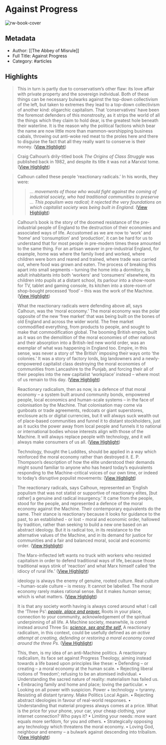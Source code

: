 # Against Progress

![rw-book-cover](https://readwise-assets.s3.amazonaws.com/static/images/article0.00998d930354.png)

## Metadata
- Author: [[The Abbey of Misrule]]
- Full Title: Against Progress
- Category: #articles

## Highlights

> This in turn is partly due to conservatism’s other flaw: its love affair with private property and the sovereign individual. Both of these things can be necessary bulwarks against the top-down collectivism of the left, but taken to extremes they lead to a top-down collectivism of another kind: oligarchic capitalism. That ‘conservatives’ have been the foremost defenders of this monstrosity, as it strips the world of all the things which they claim to hold dear, is the greatest hole beneath their waterline. It is the reason why the political factions which bear the name are now little more than mammon-worshipping business cabals, throwing out anti-woke red meat to the proles here and there to disguise the fact that all they really want to conserve is their money. ([View Highlight](https://read.readwise.io/read/01gsyhh4q580kf46yqj4knyhvn))


> Craig Calhoun’s drily-titled book *The Origins of Class Struggle* was published back in 1982, and despite its title it was not a Marxist tome. ([View Highlight](https://read.readwise.io/read/01gsyhk0w538pmfsbb92x1tktn))


> Calhoun called these people ‘reactionary radicals.’ In his words, they were:
>  > *… movements of those who would fight against the coming of industrial society, who had traditional communities to preserve … This populism was radical; it rejected the very foundations on which capitalist society was being built in England.* ([View Highlight](https://read.readwise.io/read/01gsyhkrkd7rkpfdwt0qd50a6b))


> Calhoun’s book is the story of the doomed resistance of the pre-industrial people of England to the destruction of their economies and associated ways of life. Accustomed as we are now to ‘work’ and ‘home’ and ‘consumption’ and ‘production’, it can be hard for us to understand that for most people in pre-modern times these amounted to the same thing. For an artisan weaver in pre-industrial England, for example, home was where the family lived and worked, where children were born and reared and trained, where trade was carried out, where food was grown and eaten. The process of breaking this apart into small segments – turning the home into a dormitory, its adult inhabitants into both ‘workers’ and ‘consumers’ elsewhere, its children into pupils at a distant school, its parlour into a show-room for TV, tablet and gaming console, its kitchen into a store-room of shop-bought processed ‘food’ – this was the work of the Machine. ([View Highlight](https://read.readwise.io/read/01gsyhns7bk1esgvwr6bp6ghds))


> What the reactionary radicals were defending above all, says Calhoun, was the ‘moral economy.’ The moral economy was the polar opposite of the new ‘free market’ that was being built on the bones of old England and across the wider world. The free market commodified everything, from products to people, and sought to make that commodification global. The booming British empire, built as it was on the demolition of the moral economies of other nations and their absorption into a British-led new world order, was an exemplar of what was happening in England too. Empire, in this sense, was never a story of ‘the British’ imposing their ways onto ‘the colonies.’ It was a story of factory lords, big landowners and a newly-empowered capitalist class destroying the moral economies of communities from Lancashire to the Punjab, and forcing their all of their peoples into the new capitalist ‘workplace’ instead – where most of us remain to this day. ([View Highlight](https://read.readwise.io/read/01gsyjxqvyztp2rh11bs4yty2z))


> Reactionary radicalism, then as now, is a defence of that moral economy – a system built around community bonds, empowered people, local economics and human-scale systems – in the face of colonisation by the Machine. That colonisation may come via gunboats or trade agreements, redcoats or giant superstores, enclosure acts or digital currencies, but it will always suck wealth out of place-based communities and funnel it to distant stockholders, just as it sucks the power away from local people and funnels it to national or international bodies whose interests align with those of the Machine. It will always replace people with technology, and it will always make consumers of us all. ([View Highlight](https://read.readwise.io/read/01gsyjybvct680yekxkjgj9pcc))


> Technology, thought the Luddites, should be applied in a way which reinforced the moral economy rather than destroyed it. E. P. Thompson’s description of how the elite understood their demands might sound familiar to anyone who has heard today’s equivalents responding to the Machine-critical voices of our own time, or indeed to today’s disruptive populist movements: ([View Highlight](https://read.readwise.io/read/01gsyk021k59e21a7jdgjjzpzr))


> The reactionary radicals, says Calhoun, represented an ‘English populism that was not statist or supportive of reactionary elites, [but rather] a genuine and radical insurgency.’ It came from the people, stood for the people, and represented a defence of the moral economy against the Machine. Their contemporary equivalents do the same. Their stance is reactionary because it looks for guidance to the past, to an established - or lost - moral and economic order, hallowed by tradition, rather than seeking to build a new one based on an abstract ideology. But it is radical too, in its resistance to the alternative values of the Machine, and in its demand for justice for communities and a fair and balanced moral, social and economic order. ([View Highlight](https://read.readwise.io/read/01gsyk5fckv36b0t5rhyppnzrk))


> The Marx-inflected left wants no truck with workers who resisted capitalism in order to defend traditional ways of life, because those traditional ways stink of ‘reaction’ and what Marx himself called ‘the idiocy of rural life.’ ([View Highlight](https://read.readwise.io/read/01gsyk6tfyfxywecgbj6kber4p))


> ideology is always the enemy of genuine, rooted culture. Real culture – human-scale culture – is messy. It cannot be labelled. The moral economy rarely makes rational sense. But it makes *human* sense; which is what matters. ([View Highlight](https://read.readwise.io/read/01gszwe3ph1pesxybp8kbdngfz))


> It is that any society worth having is always cored around what I call the ‘Three Ps’: *[people, place and prayer.](https://substack.com/redirect/707faed8-366b-471a-bf7d-4db9771b0412?j=eyJ1IjoiYXZ6eDQifQ.G0OEO2hYU5EfmDn6Y1N-lMJfqyCMC6azYH_trtWPtnc)* Roots in your place, connection to your community, acknowledgement of the spiritual underpinning of all life. A Machine society, meanwhile, is cored instead around Three Ss: *[science, sex and the self.](https://substack.com/redirect/89a89795-2b79-487c-9bfd-f814cf85b48f?j=eyJ1IjoiYXZ6eDQifQ.G0OEO2hYU5EfmDn6Y1N-lMJfqyCMC6azYH_trtWPtnc)* A reactionary radicalism, in this context, could be usefully defined as *an active attempt at creating, defending or restoring a moral economy cored around the three Ps.* ([View Highlight](https://read.readwise.io/read/01gszwfctafp4ycj85ewpgwr48))


> This, then, is my idea of an anti-Machine politics. A reactionary radicalism, its face set against Progress Theology, aiming instead towards a life based upon principles like these:
>  • Defending – or creating – a moral economy at the human scale.
>  • Rejecting liberal notions of ‘freedom’; refusing to be an atomised individual.
>  • Understanding the sacred nature of reality: materialism has failed us.
>  • Embracing family and home and place; loving the particular.
>  • Looking on all power with suspicion. Power + technology = tyranny. Resisting all distant tyranny. Make Politics Local Again.
>  • Rejecting abstract ideologies in favour of real-world responses.
>  • Understanding that material progress always comes at a price. What is the price for your phone, your car, your cheap clothing, your internet connection? Who pays it?
>  • Limiting your needs: more want equals more serfdom, for you and others.
>  • Strategically opposing any technology which threatens the moral economy.
>  • Loving God, neighbour and enemy – a bulwark against descending into tribalism. ([View Highlight](https://read.readwise.io/read/01gszwgy4j579atbcvdhbztrpb))

